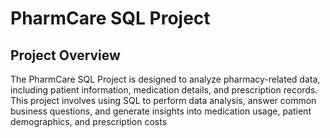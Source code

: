 # PharmCare SQL Project
## Project Overview
The PharmCare SQL Project is designed to analyze pharmacy-related data, including patient information, medication details, and prescription records. This project involves using SQL to perform data analysis, answer common business questions, and generate insights into medication usage, patient demographics, and prescription costs
